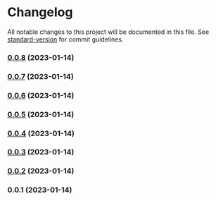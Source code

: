 # Changelog

All notable changes to this project will be documented in this file. See [standard-version](https://github.com/conventional-changelog/standard-version) for commit guidelines.

### [0.0.8](https://github.com/AlejandroHerr/docker-mdns-anouncer/compare/v0.0.7...v0.0.8) (2023-01-14)

### [0.0.7](https://github.com/AlejandroHerr/docker-mdns-anouncer/compare/v0.0.6...v0.0.7) (2023-01-14)

### [0.0.6](https://github.com/AlejandroHerr/docker-mdns-anouncer/compare/v0.0.5...v0.0.6) (2023-01-14)

### [0.0.5](https://github.com/AlejandroHerr/docker-mdns-anouncer/compare/v0.0.4...v0.0.5) (2023-01-14)

### [0.0.4](https://github.com/AlejandroHerr/docker-mdns-anouncer/compare/v0.0.3...v0.0.4) (2023-01-14)

### [0.0.3](https://github.com/AlejandroHerr/docker-mdns-anouncer/compare/v0.0.2...v0.0.3) (2023-01-14)

### [0.0.2](https://github.com/AlejandroHerr/docker-mdns-anouncer/compare/v0.0.1...v0.0.2) (2023-01-14)

### 0.0.1 (2023-01-14)

